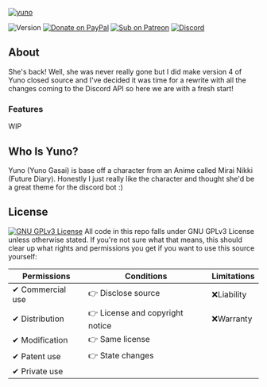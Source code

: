 [![yuno](https://raw.githubusercontent.com/zfbx/Yuno/master/docs/yunoheader.png)](https://zfbx.github.io/Yuno/)

![Version](https://img.shields.io/badge/Version-5.0.0-%23ff69b4?style=flat-square)
[![Donate on PayPal](https://img.shields.io/badge/Donate-PayPal-%2300457C?style=flat-square&logo=paypal)](https://paypal.me/zfbx)
[![Sub on Patreon](https://img.shields.io/badge/Support-Patreon-%23FF424D?style=flat-square&logo=patreon)](https://www.patreon.com/zfbx)
[![Discord](https://img.shields.io/badge/Join-Discord-%235865F2?style=flat-square&logo=Discord)](https://discord.gg/Td7a6j4)


## About
She's back! Well, she was never really gone but I did make version 4 of Yuno closed source and I've decided it was time for a rewrite with all the changes coming to the Discord API so here we are with a fresh start!

### Features
WIP

## Who Is Yuno?
Yuno (Yuno Gasai) is base off a character from an Anime called Mirai Nikki (Future Diary). Honestly I just really like the character and thought she'd be a great theme for the discord bot :)

## License

[![GNU GPLv3 License](https://img.shields.io/badge/License-GNU_GPLv3-green?style=flat-square&logo=opensourceinitiative)](https://www.gnu.org/licenses/gpl-3.0.en.html)
All code in this repo falls under GNU GPLv3 License unless otherwise stated. If you're not sure what that means, this should clear up what rights and permissions you get if you want to use this source yourself:

| **Permissions**   | **Conditions**                  | **Limitations** |
|-------------------|---------------------------------|-----------------|
|✔ Commercial use  |👉 Disclose source              |❌Liability       |
|✔ Distribution    |👉 License and copyright notice |❌Warranty        |
|✔ Modification    |👉 Same license                 |                   |
|✔ Patent use      |👉 State changes                |                   |
|✔ Private use     |                                 |                  |